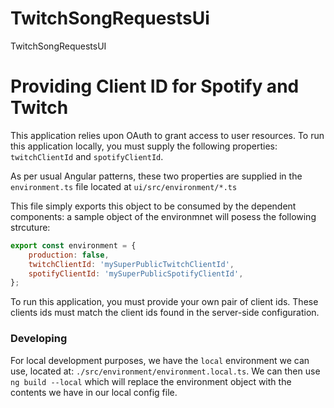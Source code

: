# TwitchSongRequestsUi

TwitchSongRequestsUI

# Providing Client ID for Spotify and Twitch

This application relies upon OAuth to grant access to user resources.
To run this application locally, you must supply the following properties:
`twitchClientId` and `spotifyClientId`.

As per usual Angular patterns, these two properties are supplied in the
`environment.ts` file located at `ui/src/environment/*.ts`

This file simply exports this object to be consumed by the dependent components:
a sample object of the environmnet will posess the following strcuture:

```js
export const environment = {
    production: false,
    twitchClientId: 'mySuperPublicTwitchClientId',
    spotifyClientId: 'mySuperPublicSpotifyClientId',
};
```

To run this application, you must provide your own pair of client ids.
These clients ids must match the client ids found in the server-side configuration.

### Developing

For local development purposes, we have the `local` environment we can use, located at:
`./src/environment/environment.local.ts`. We can then use `ng build --local` which will
replace the environment object with the contents we have in our local config file.
